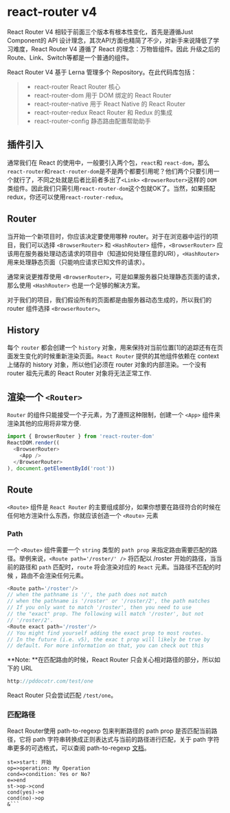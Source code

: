# react-router v4
React Router V4 相较于前面三个版本有根本性变化，首先是遵循Just Component的 API 设计理念，其次API方面也精简了不少，对新手来说降低了学习难度，React Router V4 遵循了 React 的理念：万物皆组件。因此 升级之后的 Route、Link、Switch等都是一个普通的组件。

React Router V4 基于 Lerna 管理多个 Repository。在此代码库包括：
>- react-router React Router 核心
>- react-router-dom 用于 DOM 绑定的 React Router
>- react-router-native 用于 React Native 的 React Router
>- react-router-redux React Router 和 Redux 的集成
>- react-router-config 静态路由配置帮助助手

## 插件引入
通常我们在 React 的使用中，一般要引入两个包，`react`和 `react-dom`，那么`react-router`和`react-router-dom`是不是两个都要引用呢？他们两个只要引用一个就行了，不同之处就是后者比前者多出了`<Link>` `<BrowserRouter>`这样的 `DOM` 类组件。因此我们只需引用`react-router-dom`这个包就OK了。当然，如果搭配redux，你还可以使用`react-router-redux`。

## Router
当开始一个新项目时，你应该决定要使用哪种 router。对于在浏览器中运行的项目，我们可以选择 `<BrowserRouter>` 和 `<HashRouter>` 组件，`<BrowserRouter>` 应该用在服务器处理动态请求的项目中（知道如何处理任意的URI），`<HashRouter>` 用来处理静态页面（只能响应请求已知文件的请求）。

通常来说更推荐使用 `<BrowserRouter>`，可是如果服务器只处理静态页面的请求，那么使用 `<HashRouter>` 也是一个足够的解决方案。

对于我们的项目，我们假设所有的页面都是由服务器动态生成的，所以我们的 router 组件选择 `<BrowserRouter>`。

## History
每个 `router` 都会创建一个 `history` 对象，用来保持对当前位置[1]的追踪还有在页面发生变化的时候重新渲染页面。`React Router` 提供的其他组件依赖在 context 上储存的 history 对象，所以他们必须在 router 对象的内部渲染。一个没有 router 祖先元素的 React Router 对象将无法正常工作.

## 渲染一个 `<Router>`
`Router` 的组件只能接受一个子元素，为了遵照这种限制，创建一个 `<App>` 组件来渲染其他的应用将非常方便.

```javascript
import { BrowserRouter } from 'react-router-dom'
ReactDOM.render((
  <BrowserRouter>
    <App />
  </BrowserRouter>
), document.getElementById('root'))
```

## Route
`<Route>` 组件是 `React Router` 的主要组成部分，如果你想要在路径符合的时候在任何地方渲染什么东西，你就应该创造一个 `<Route>` 元素

### Path
一个 `<Route>` 组件需要一个 `string` 类型的 `path prop` 来指定路由需要匹配的路径。举例来说，`<Route path='/roster/' />` 将匹配以 /roster  开始的路径，当当前的路径和 `path` 匹配时，`route` 将会渲染对应的 `React` 元素。当路径不匹配的时候 ，路由不会渲染任何元素。

```javascript
<Route path='/roster'/>
// when the pathname is '/', the path does not match
// when the pathname is '/roster' or '/roster/2', the path matches
// If you only want to match '/roster', then you need to use
// the "exact" prop. The following will match '/roster', but not
// '/roster/2'.
<Route exact path='/roster'/>
// You might find yourself adding the exact prop to most routes.
// In the future (i.e. v5), the exac t prop will likely be true by
// default. For more information on that, you can check out this
```

**Note: **在匹配路由的时候，React Router 只会关心相对路径的部分，所以如下的 URL

```javascript
http://pddocotr.com/test/one
```
React Router 只会尝试匹配 `/test/one`。

### 匹配路径
React Router使用 path-to-regexp 包来判断路径的 path prop 是否匹配当前路径，它将 path 字符串转换成正则表达式与当前的路径进行匹配，关于 path 字符串更多的可选格式，可以查阅 path-to-regexp [文档](https://github.com/pillarjs/path-to-regexp)。

```flow
st=>start: 开始
op=>operation: My Operation
cond=>condition: Yes or No?
e=>end
st->op->cond
cond(yes)->e
cond(no)->op
&```